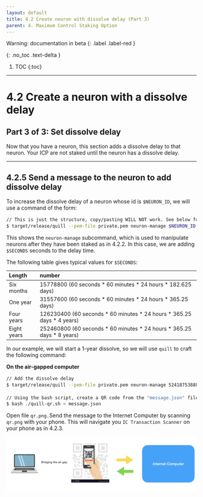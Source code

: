```yaml
---
layout: default
title: 4.2 Create neuron with dissolve delay (Part 3)
parent: 4. Maximum Control Staking Option
---
```

Warning: documentation in beta
{: .label .label-red }

{: .no_toc .text-delta }

1. TOC
{:toc}

* * *
# 4.2 Create a **neuron** with a **dissolve delay** 
## Part 3 of 3: Set dissolve delay

Now that you have a neuron, this section adds a dissolve delay to that neuron. Your ICP are not staked until the neuron has a dissolve delay.

* * *
## 4.2.5 Send a message to the neuron to add dissolve delay

To increase the dissolve delay of a neuron whose id is `$NEURON_ID`, we will use a command of the form:

```bash
// This is just the structure, copy/pasting WILL NOT work. See below for working command
$ target/release/quill --pem-file private.pem neuron-manage $NEURON_ID --additional-dissolve-delay-seconds $SECONDS
```

This shows the `neuron-manage` subcommand, which is used to manipulate neurons after they have been staked as in 4.2.2. In this case, we are adding `$SECONDS` seconds to the delay time.

The following table gives typical values for `$SECONDS`:

| Length | number |
| :------------- | :------------- |
| Six months | 15778800 (60 seconds * 60 minutes * 24 hours * 182.625 days) |
| One year | 31557600 (60 seconds * 60 minutes * 24 hours * 365.25 days) |
| Four years | 126230400 (60 seconds * 60 minutes * 24 hours * 365.25 days * 4 years)  |
| Eight years | 252460800 (60 seconds * 60 minutes * 24 hours * 365.25 days * 8 years)  |

In our example, we will start a 1-year dissolve, so we will use `quill` to craft the following command:

**On the air-gapped computer**

```bash
// Add the dissolve delay
$ target/release/quill --pem-file private.pem neuron-manage 5241875388871980017 --additional-dissolve-delay-seconds 31536000 > message.json

// Using the bash script, create a QR code from the "message.json" file created by quill with your message
$ bash ./quill-qr.sh < message.json
```

Open file `qr.png.`Send the message to the Internet Computer by scanning `qr.png` with your phone. This will navigate you `IC Transaction Scanner` on your phone as in 4.2.3.

![image](../assets/images/qr-code-scan-2.png)